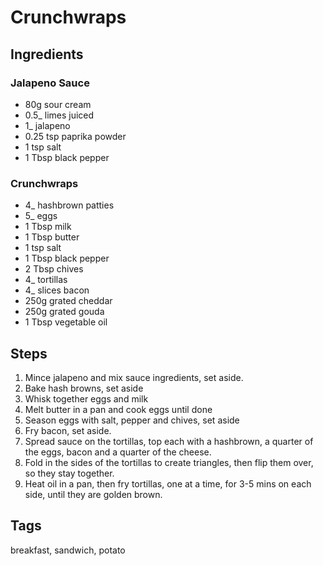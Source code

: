 # Crunchwraps

## Ingredients

### Jalapeno Sauce 

* 80g sour cream
* 0.5_ limes juiced
* 1_ jalapeno
* 0.25 tsp paprika powder 
* 1 tsp salt
* 1 Tbsp black pepper

### Crunchwraps 

* 4_ hashbrown patties
* 5_ eggs
* 1 Tbsp milk
* 1 Tbsp butter 
* 1 tsp salt
* 1 Tbsp black pepper 
* 2 Tbsp chives 
* 4_ tortillas
* 4_ slices bacon
* 250g grated cheddar 
* 250g grated gouda
* 1 Tbsp vegetable oil

## Steps

1. Mince jalapeno and mix sauce ingredients, set aside.
2. Bake hash browns, set aside 
3. Whisk together eggs and milk
4. Melt butter in a pan and cook eggs until done
5. Season eggs with salt, pepper and chives, set aside 
6. Fry bacon, set aside.
7. Spread sauce on the tortillas, top each with a hashbrown, a quarter of the eggs, bacon and a quarter of the cheese.
8. Fold in the sides of the tortillas to create triangles, then flip them over, so they stay together.
9. Heat oil in a pan, then fry tortillas, one at a time, for 3-5 mins on each side, until they are golden brown.

## Tags
breakfast, sandwich, potato
